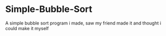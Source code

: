 # Simple-Bubble-Sort
A simple bubble sort program i made, saw my friend made it and thought i could make it myself
